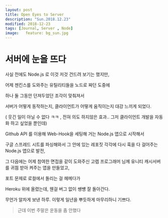 ```yaml
---
layout: post
title: Open Eyes to Server
description: "Sun.2018.12.23"
modified: 2018-12-23
tags: [Journal, Server , Node]
image:   feature: bg_sun.jpg
---
```


# 서버에 눈을 뜨다

사실 전에도 Node.js 로 이것 저것 건드려 보기는 했지만, 

어제 젠킨스를 도와주는 유틸리티들을 노드로 짜던 도중에 

하나 둘 그동안 던져두었던 조각이 맞춰져서 

서버가 어떻게 동작하는지, 클라이언트가 어떻게 움직이는지 대강 느끼게 되었다.

( 웃긴 일이 아닐 수 없다 ㅋㅋ , 전혀 의도 하지않은 효과.. 그저 클라이언트 개발을 자동화 하고 싶었을 뿐인데)

Github API 를 이용해 Web-Hook을 세팅해 거는 Node.js 앱으로 시작해서   

구글 스프레드 시트를 파싱해와서 그 안에 있는 레포짓 각각에 다시 훅을 다 걸어주는 Node.js 앱으로 발전,

그 다음에는 어제 참여한 면접을 같이 도와주신 고렙 프로그래머 님께 유니티 캐시서버를 귀띔 받아 켜주는 앱을 만들었고, 

포트 문제로 로컬에서 돌리는 걸 헤메다가 

Heroku 위에 올렸는데, 웬걸 버그 없이 쌩썡 잘 돌아간다. 

무언가 알차게 보낸 하루. 이렇게 일년을 뿌듯하게 마무리하니 기쁘다. 

> 근데 이번 주말은 운동을 좀 안했다 

